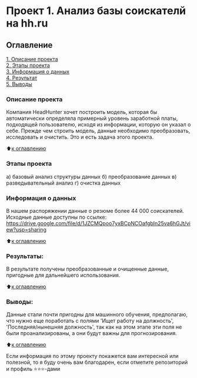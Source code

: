 
# Проект 1. Анализ базы соискателй на hh.ru

## Оглавление  
[1. Описание проекта](README.md#Описание-проекта)  
[2. Этапы проекта](README.md#Какой-кейс-решаем)  
[3. Информация о данных](README.md#Краткая-информация-о-данных)  
[4. Результат](README.md#Результат)    
[5. Выводы](README.md#Выводы) 

### Описание проекта    
Компания HeadHunter хочет построить модель, которая бы автоматически определяла примерный уровень заработной платы, подходящей пользователю, исходя из информации, которую он указал о себе. Прежде чем строить модель, данные необходимо преобразовать, исследовать и очистить. Это и есть задача этого проекта.

:arrow_up:[к оглавлению](README.md#Оглавление)


### Этапы проекта  
а) базовый анализ структуры данных
б) преобразование данных
в) разведывательный анализ
г) очистка данных


### Информация о данных
В нашем распоряжении данные о резюме более 44 000 соискателей. 
Исходные данные доступны по ссылке:
https://drive.google.com/file/d/1JZCMQpoo7yxBCpNCOafgbIn25va6hGJt/view?usp=sharing
  
:arrow_up:[к оглавлению](README.md#Оглавление)


### Результаты:  
В результате получены преобразованные и очищенные данные, пригодные для дальнейшего использования.

:arrow_up:[к оглавлению](README.md#Оглавление)


### Выводы:  
Данные стали почти пригодны для машинного обучения, предполагаю, что нужно еще поработать с полями 'Ищет работу на должность', 'Последняя/нынешняя должность', так как на этом этапе эти поля не были проанализированы, а они будут важны для прогнозирования.

:arrow_up:[к оглавлению](README.md#Оглавление)


Если информация по этому проекту покажется вам интересной или полезной, то я буду очень вам благодарен, если отметите репозиторий и профиль ⭐️⭐️⭐️-дами